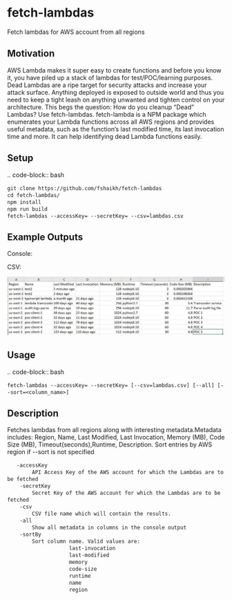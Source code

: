# fetch-lambdas
Fetch lambdas for AWS account from all regions

## Motivation
AWS Lambda makes it super easy to create functions and before you know it, you have piled up a stack of lambdas for
test/POC/learning purposes. Dead Lambdas are a ripe target for security attacks and increase your attack surface. Anything deployed is
exposed to outside world and thus you need to keep a tight leash on anything unwanted and tighten control on your architecture.
This begs the question: How do you cleanup “Dead” Lambdas? Use fetch-lambdas.
   fetch-lambda is a NPM package which enumerates your Lambda functions across all AWS regions and provides useful metadata,
such as the function’s last modified time, its last invocation time and more. It can help identifying dead Lambda functions easily.

## Setup
.. code-block:: bash

    git clone https://github.com/fshaikh/fetch-lambdas
    cd fetch-lambdas/
    npm install
    npm run build
    fetch-lambdas --accessKey= --secretKey= --csv=lambdas.csv

## Example Outputs

Console:

CSV:

![CSV Output](https://github.com/fshaikh/fetch-lambdas/blob/master/CSV-output.JPG)

## Usage
.. code-block:: bash

    fetch-lambdas --accessKey= --secretKey= [--csv=lambdas.csv] [--all] [--sort=<column_name>]

## Description
 Fetches lambdas from all regions along with interesting metadata.Metadata includes:
       Region, Name, Last Modified, Last Invocation, Memory (MB), Code Size (MB), Timeout(seconds),Runtime, Description.
       Sort entries by AWS region if --sort is not specified

       -accessKey
            API Access Key of the AWS account for which the Lambdas are to be fetched
        -secretKey
            Secret Key of the AWS account for which the Lambdas are to be fetched
        -csv
            CSV file name which will contain the results. 
        -all
            Show all metadata in columns in the console output
        -sortBy
            Sort column name. Valid values are:
                        last-invocation
                        last-modified
                        memory
                        code-size
                        runtime
                        name
                        region

